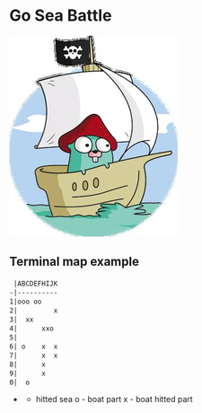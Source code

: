 # Go Sea Battle

![Image of gopher](https://raw.githubusercontent.com/GeorgeHub2018/Go-Sea-Battle/master/images/gopher.jpg)

## Terminal map example

```
 |ABCDEFHIJK
-|----------
1|ooo oo      
2|         x
3|  xx      
4|      xxo 
5|          
6| o    x  x  
7|      x  x 
8|      x   
9|      x   
0|  o       
```

* - hitted sea
o - boat part
x - boat hitted part

